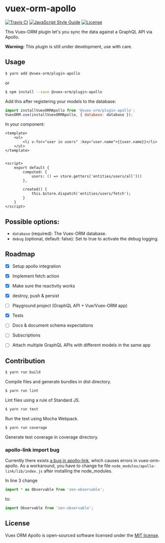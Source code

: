 # vuex-orm-apollo

[![Travis CI](https://travis-ci.org/phortx/vuex-orm-apollo.svg?branch=master)](https://travis-ci.org/phortx/vuex-orm-apollo)
[![JavaScript Style Guide](https://img.shields.io/badge/code_style-standard-brightgreen.svg)](https://standardjs.com)
[![License](https://img.shields.io/npm/l/@vuex-orm/core.svg)](https://github.com/vuex-orm/vuex-orm/blob/master/LICENSE.md)

This Vuex-ORM plugin let's you sync the data against a GraphQL API via Apollo.

**Warning:** This plugin is still under development, use with care.


## Usage

```bash
$ yarn add @vuex-orm/plugin-apollo
```

or

```bash
$ npm install --save @vuex-orm/plugin-apollo
```

Add this after registering your models to the database:

```javascript
import installVuexORMApollo from '@vuex-orm/plugin-apollo';
VuexORM.use(installVuexORMApollo, { database: database });
```

In your component:

```vue
<template>
    <ul>
        <li v-for="user in users" :key="user.name">{{user.name}}</li>
    </ul>
</template>


<script>
    export default {
        computed: {
            users: () => store.getters['entities/users/all']()
        },
        
        created() {
            this.$store.dispatch('entities/users/fetch');
        }
    }
</script>
```


## Possible options:

- `database` (required): The Vuex-ORM database.
- `debug` (optional, default: false): Set to true to activate the debug logging.



## Roadmap

- [x] Setup apollo integration
- [x] Implement fetch action
- [x] Make sure the reactivity works
- [x] destroy, push & persist
- [ ] Playground project (GraphQL API + Vue/Vuex-ORM app)
- [x] Tests
- [ ] Docs & document schema expectations
- [ ] Subscriptions
- [ ] Attach multiple GraphQL APIs with different models in the same app



## Contribution

```bash
$ yarn run build
```

Compile files and generate bundles in dist directory.

```bash
$ yarn run lint
```

Lint files using a rule of Standard JS.

```bash
$ yarn run test
```

Run the test using Mocha Webpack.

```bash
$ yarn run coverage
```

Generate test coverage in coverage directory.


### apollo-link import bug

Currently there exists [a bug in apollo-link](https://github.com/apollographql/apollo-link/issues/248), which causes
errors in vuex-orm-apollo. As a workaround, you have to change he file `node_modules/apollo-link/lib/index.js` after
installing the node_modules.

In line 3 change

```javascript
import * as Observable from 'zen-observable';
```

to:

```javascript
import Observable from 'zen-observable';
``` 


## License

Vuex ORM Apollo is open-sourced software licensed under the [MIT license](https://github.com/phortx/vuex-orm-apollo/blob/master/LICENSE.md).
